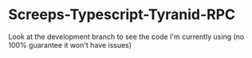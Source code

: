 # Screeps-Typescript-Tyranid-RPC
Look at the development branch to see the code I'm currently using (no 100% guarantee it won't have issues)
